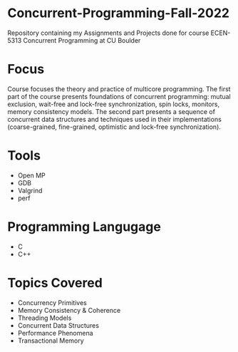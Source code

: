 # Concurrent-Programming-Fall-2022

Repository containing my Assignments and Projects done for course ECEN-5313 Concurrent Programming at CU Boulder

# Focus

Course focuses the theory and practice of multicore programming. The first part of the course presents foundations of concurrent programming: mutual exclusion, wait-free and lock-free synchronization, spin locks, monitors, memory consistency models. The second part presents a sequence of concurrent data structures and techniques used in their implementations (coarse-grained, fine-grained, optimistic and lock-free synchronization).

# Tools
* Open MP
* GDB
* Valgrind
* perf

# Programming Langugage
* C
* C++

# Topics Covered
* Concurrency Primitives
* Memory Consistency & Coherence
* Threading Models
* Concurrent Data Structures
* Performance Phenomena
* Transactional Memory
